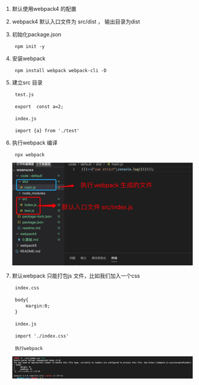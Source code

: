 1. 默认使用webpack4 的配置

2. webpack4 默认入口文件为 src/dist ， 输出目录为dist

3. 初始化package.json 

        npm init -y

4. 安装webpack 

        npm install webpack webpack-cli -D

5. 建立src 目录

        test.js 

        export  const a=2;

        index.js 

        import {a} from './test'

6. 执行webpack 编译

        npx webpack
    
    ![avatar](../../assets/default.jpg)

7. 默认webpack 只能打包js 文件，比如我们加入一个css

        index.css
          
        body{
            margin:0;
        }

        index.js 

        import './index.css'

        执行webpack

   ![avatar](../../assets/default-err.jpg)

